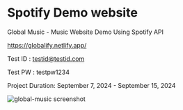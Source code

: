 # Spotify Demo website

Global Music - Music Website Demo Using Spotify API

https://globalify.netlify.app/

Test ID : [testid@testid.com](mailto:testid@testid.com)

Test PW : testpw1234

Project Duration: September 7, 2024 - September 15, 2024


![global-music screenshot](https://github.com/user-attachments/assets/1f770faf-4e32-4336-b98c-3b9d1aabb626)

